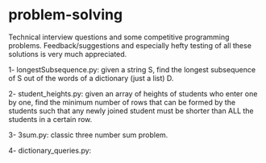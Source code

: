 # problem-solving
Technical interview questions and some competitive programming problems.
Feedback/suggestions and especially hefty testing of all these solutions is very much appreciated.

1- longestSubsequence.py: given a string S, find the longest subsequence of S out of the words of a dictionary (just a list) D.

2- student_heights.py: given an array of heights of students who enter one by one, find the minimum number of rows that can be formed by the students such that any newly joined student must be shorter than ALL the students in a certain row.

3- 3sum.py: classic three number sum problem.

4- dictionary_queries.py: 
